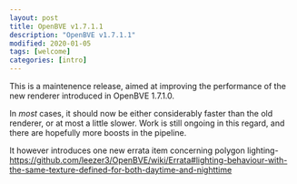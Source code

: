 ```yaml
---
layout: post
title: OpenBVE v1.7.1.1
description: "OpenBVE v1.7.1.1"
modified: 2020-01-05
tags: [welcome]
categories: [intro]
---
```


This is a maintenence release, aimed at improving the performance of the new renderer introduced in OpenBVE 1.7.1.0.

In *most* cases, it should now be either considerably faster than the old renderer, or at most a little slower. 
Work is still ongoing in this regard, and there are hopefully more boosts in the pipeline.

It however introduces one new errata item concerning polygon lighting-
https://github.com/leezer3/OpenBVE/wiki/Errata#lighting-behaviour-with-the-same-texture-defined-for-both-daytime-and-nighttime
